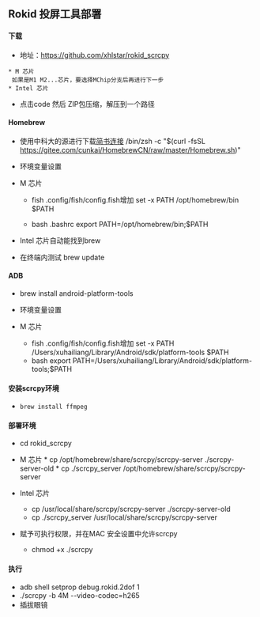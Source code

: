 
Rokid 投屏工具部署
---------------------------

#### 下载
*    地址：https://github.com/xhlstar/rokid_scrcpy

    * M 芯片
     如果是M1 M2...芯片，要选择MChip分支后再进行下一步
    * Intel 芯片
*    点击code 然后 ZIP包压缩，解压到一个路径


#### Homebrew 
*   使用中科大的源进行下载[简书连接](https://www.jianshu.com/p/358e8ffd7d08)
    /bin/zsh -c "$(curl -fsSL https://gitee.com/cunkai/HomebrewCN/raw/master/Homebrew.sh)"

*   环境变量设置
  *   M 芯片
      *  fish .config/fish/config.fish增加
      set -x PATH /opt/homebrew/bin $PATH

      *  bash .bashrc
      export PATH=/opt/homebrew/bin;$PATH
  *   Intel 芯片自动能找到brew

*   在终端内测试
    brew update

#### ADB
*   brew install android-platform-tools

*   环境变量设置
  *   M 芯片
      *  fish .config/fish/config.fish增加
      set -x PATH /Users/xuhailiang/Library/Android/sdk/platform-tools $PATH
      *  bash 
      export PATH=/Users/xuhailiang/Library/Android/sdk/platform-tools;$PATH
#### 安装scrcpy环境

*     brew install ffmpeg

#### 部署环境
*    cd rokid_scrcpy

*    M 芯片
    *    cp /opt/homebrew/share/scrcpy/scrcpy-server ./scrcpy-server-old
    *    cp ./scrcpy_server /opt/homebrew/share/scrcpy/scrcpy-server

*   Intel 芯片
    *    cp /usr/local/share/scrcpy/scrcpy-server ./scrcpy-server-old
    *    cp ./scrcpy_server /usr/local/share/scrcpy/scrcpy-server
*   赋予可执行权限，并在MAC 安全设置中允许scrcpy
    *   chmod +x ./scrcpy

#### 执行
*   adb shell setprop debug.rokid.2dof 1
*   ./scrcpy -b 4M --video-codec=h265
*   插拔眼镜
